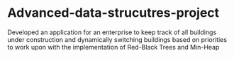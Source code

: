 # Advanced-data-strucutres-project
Developed an application for an enterprise to keep track of all buildings under construction and dynamically switching buildings based on priorities to work upon with the implementation of Red-Black Trees and Min-Heap
